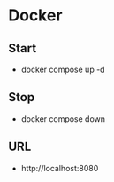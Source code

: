 # Docker

## Start

* docker compose up -d

## Stop

* docker compose down

## URL

* http://localhost:8080